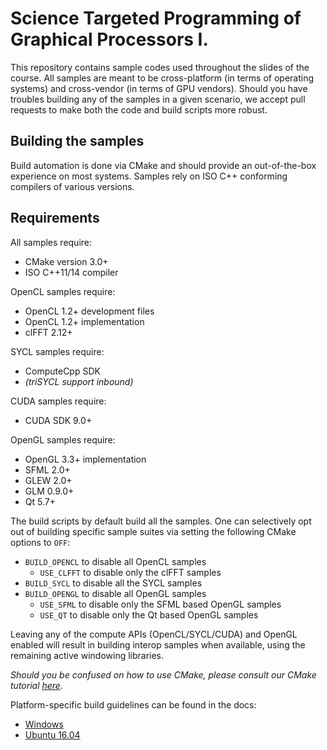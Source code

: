 Science Targeted Programming of Graphical Processors I.
===================


This repository contains sample codes used throughout the slides of the course. All samples are meant to be cross-platform (in terms of operating systems) and cross-vendor (in terms of GPU vendors). Should you have troubles building any of the samples in a given scenario, we accept pull requests to make both the code and build scripts more robust.

Building the samples
-------------

Build automation is done via CMake and should provide an out-of-the-box experience on most systems. Samples rely on ISO C++ conforming compilers of various versions.

## Requirements
All samples require:
* CMake version 3.0+
* ISO C++11/14 compiler

OpenCL samples require:
* OpenCL 1.2+ development files
* OpenCL 1.2+ implementation
* clFFT 2.12+

SYCL samples require:
* ComputeCpp SDK
* _(triSYCL support inbound)_

CUDA samples require:
* CUDA SDK 9.0+

OpenGL samples require:
* OpenGL 3.3+ implementation
* SFML 2.0+
* GLEW 2.0+
* GLM 0.9.0+
* Qt 5.7+

The build scripts by default build all the samples. One can selectively opt out of building specific sample suites via setting the following CMake options to `OFF`:

* `BUILD_OPENCL` to disable all OpenCL samples
    * `USE_CLFFT` to disable only the clFFT samples
* `BUILD_SYCL` to disable all the SYCL samples
* `BUILD_OPENGL` to disable all OpenGL samples
    * `USE_SFML` to disable only the SFML based OpenGL samples
    * `USE_QT` to disable only the Qt based OpenGL samples

Leaving any of the compute APIs (OpenCL/SYCL/CUDA) and OpenGL enabled will result in building interop samples when available, using the remaining active windowing libraries.

_Should you be confused on how to use CMake, please consult our CMake tutorial [here](../CMake)._

Platform-specific build guidelines can be found in the docs:
* [Windows](./docs/Windows.md)
* [Ubuntu 16.04](./docs/Windows.md)